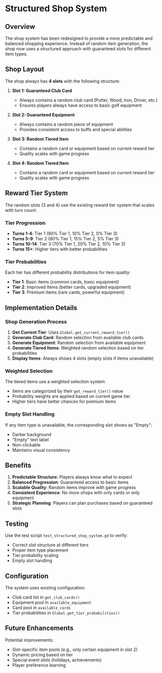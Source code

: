 # Structured Shop System

## Overview

The shop system has been redesigned to provide a more predictable and balanced shopping experience. Instead of random item generation, the shop now uses a structured approach with guaranteed slots for different item types.

## Shop Layout

The shop always has **4 slots** with the following structure:

1. **Slot 1: Guaranteed Club Card**
   - Always contains a random club card (Putter, Wood, Iron, Driver, etc.)
   - Ensures players always have access to basic golf equipment

2. **Slot 2: Guaranteed Equipment**
   - Always contains a random piece of equipment
   - Provides consistent access to buffs and special abilities

3. **Slot 3: Random Tiered Item**
   - Contains a random card or equipment based on current reward tier
   - Quality scales with game progress

4. **Slot 4: Random Tiered Item**
   - Contains a random card or equipment based on current reward tier
   - Quality scales with game progress

## Reward Tier System

The random slots (3 and 4) use the existing reward tier system that scales with turn count:

### Tier Progression
- **Turns 1-4**: Tier 1 (90% Tier 1, 10% Tier 2, 0% Tier 3)
- **Turns 5-9**: Tier 2 (80% Tier 1, 15% Tier 2, 5% Tier 3)
- **Turns 10-14**: Tier 3 (70% Tier 1, 20% Tier 2, 10% Tier 3)
- **Turns 15+**: Higher tiers with better probabilities

### Tier Probabilities
Each tier has different probability distributions for item quality:

- **Tier 1**: Basic items (common cards, basic equipment)
- **Tier 2**: Improved items (better cards, upgraded equipment)
- **Tier 3**: Premium items (rare cards, powerful equipment)

## Implementation Details

### Shop Generation Process
1. **Get Current Tier**: Uses `Global.get_current_reward_tier()`
2. **Generate Club Card**: Random selection from available club cards
3. **Generate Equipment**: Random selection from available equipment
4. **Generate Tiered Items**: Weighted random selection based on tier probabilities
5. **Display Items**: Always shows 4 slots (empty slots if items unavailable)

### Weighted Selection
The tiered items use a weighted selection system:
- Items are categorized by their `get_reward_tier()` value
- Probability weights are applied based on current game tier
- Higher tiers have better chances for premium items

### Empty Slot Handling
If any item type is unavailable, the corresponding slot shows as "Empty":
- Darker background
- "Empty" text label
- Non-clickable
- Maintains visual consistency

## Benefits

1. **Predictable Structure**: Players always know what to expect
2. **Balanced Progression**: Guaranteed access to basic items
3. **Scalable Quality**: Random items improve with game progress
4. **Consistent Experience**: No more shops with only cards or only equipment
5. **Strategic Planning**: Players can plan purchases based on guaranteed slots

## Testing

Use the test script `test_structured_shop_system.gd` to verify:
- Correct slot structure at different tiers
- Proper item type placement
- Tier probability scaling
- Empty slot handling

## Configuration

The system uses existing configuration:
- Club card list in `get_club_cards()`
- Equipment pool in `available_equipment`
- Card pool in `available_cards`
- Tier probabilities in `Global.get_tier_probabilities()`

## Future Enhancements

Potential improvements:
- Slot-specific item pools (e.g., only certain equipment in slot 2)
- Dynamic pricing based on tier
- Special event slots (holidays, achievements)
- Player preference learning 